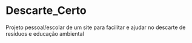 # Descarte_Certo
Projeto pessoal/escolar de um site para facilitar e ajudar no descarte de resíduos e educação ambiental
